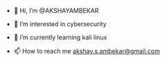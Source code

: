 - 👋 Hi, I’m @AKSHAYAMBEKAR
- 👀 I’m interested in cybersecurity
- 🌱 I’m currently learning kali linux

- 📫 How to reach me akshay.s.ambekar@gmail.com

<!---
AKSHAYAMBEKAR/AKSHAYAMBEKAR is a ✨ special ✨ repository because its `README.md` (this file) appears on your GitHub profile.
You can click the Preview link to take a look at your changes.
--->

